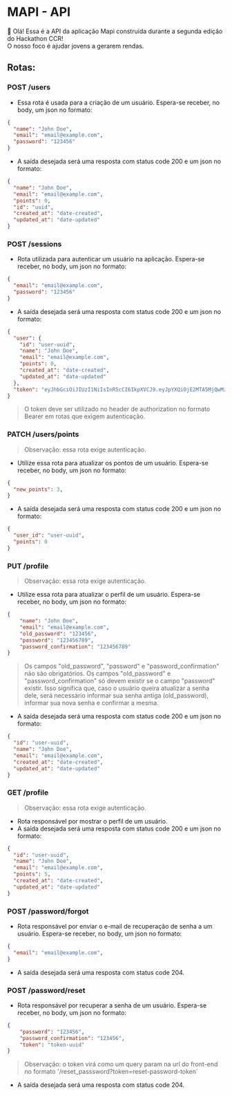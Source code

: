 <h1>MAPI - API</h1>

:wave:	Olá! Essa é a API da aplicação Mapi construída durante a segunda edição do Hackathon CCR! <br/>O nosso foco é ajudar jovens a gerarem rendas.

<h2>Rotas:</h2>

### POST /users
  - Essa rota é usada para a criação de um usuário. Espera-se receber, no body, um json no formato:
```json
{
  "name": "John Doe",
  "email": "email@example.com",
  "password": "123456"
}
```
  - A saída desejada será uma resposta com status code 200 e um json no formato: 
```json
{
  "name": "John Doe",
  "email": "email@example.com",
  "points": 0,
  "id": "uuid",
  "created_at": "date-created",
  "updated_at": "date-updated"
}
```

### POST /sessions
  - Rota utilizada para autenticar um usuário na aplicação. Espera-se receber, no body, um json no formato:
```json
{
  "email": "email@example.com",
  "password": "123456"
}
```
  - A saída desejada será uma resposta com status code 200 e um json no formato: 
```json
{
  "user": {
    "id": "user-uuid",
    "name": "John Doe",
    "email": "email@example.com",
    "points": 0,
    "created_at": "date-created",
    "updated_at": "date-updated"
  },
  "token": "eyJhbGciOiJIUzI1NiIsInR5cCI6IkpXVCJ9.eyJpYXQiOjE2MTA5MjQwMzQsImV4cCI6MTYxMTAxMDQzNCwic3ViIjoiMWU4OGNmNWQtYTU3Ny00YzA0LWE5OWEtY2E2MGU3OGNmN2MwIn0.PJNhPHRvqi9Aoc8aatVDpN6SMYRfUu1tccdMA4vZEN0"
}
```
> O token deve ser utilizado no header de authorization no formato Bearer em rotas que exigem autenticação.

### PATCH /users/points
  > Observação: essa rota exige autenticação.
  - Utilize essa rota para atualizar os pontos de um usuário. Espera-se receber, no body, um json no formato:
```json
{
  "new_points": 3,
}
```
  - A saída desejada será uma resposta com status code 200 e um json no formato: 
```json
{
  "user_id": "user-uuid",
  "points": 0
}
```

### PUT /profile
  > Observação: essa rota exige autenticação.
  - Utilize essa rota para atualizar o perfil de um usuário. Espera-se receber, no body, um json no formato:
```json
{
	"name": "John Doe",
	"email": "email@example.com",
	"old_password": "123456",
	"password": "123456789",
	"password_confirmation": "123456789"
}
```
> Os campos "old_password", "password" e "password_confirmation" não são obrigatórios. 
> Os campos "old_password" e "password_confirmation" só devem existir se o campo "password" existir.
> Isso significa que, caso o usuário queira atualizar a senha dele, será necessário informar sua senha antiga (old_password), informar sua nova senha e confirmar a mesma.
  - A saída desejada será uma resposta com status code 200 e um json no formato: 
```json
{
  "id": "user-uuid",
  "name": "John Doe",
  "email": "email@example.com",
  "created_at": "date-created",
  "updated_at": "date-updated"
}
```

### GET /profile
  > Observação: essa rota exige autenticação.
  - Rota responsável por mostrar o perfil de um usuário.
  - A saída desejada será uma resposta com status code 200 e um json no formato: 
```json
{
  "id": "user-uuid",
  "name": "John Doe",
  "email": "email@example.com",
  "points": 5,
  "created_at": "date-created",
  "updated_at": "date-updated"
}
```
### POST /password/forgot
  - Rota responsável por enviar o e-mail de recuperação de senha a um usuário. Espera-se receber, no body, um json no formato:
```json
{
  "email": "email@example.com",
}
```
  - A saída desejada será uma resposta com status code 204.
### POST /password/reset
  - Rota responsável por recuperar a senha de um usuário. Espera-se receber, no body, um json no formato:
```json
{
	"password": "123456",
	"password_confirmation": "123456",
	"token": "token-uuid"
}
```
> Observação: o token virá como um query param na url do front-end no formato '/reset_passsword?token=reset-password-token`
  - A saída desejada será uma resposta com status code 204.
